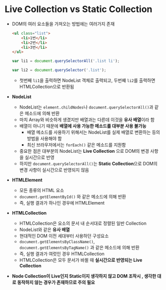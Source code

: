 # Live Collection vs Static Collection

- DOM의 여러 요소들을 가져오는 방법에는 여러가지 존재

  ```html
  <ul class="list">
      <li>1번</li>
      <li>2번</li>
      <li>3번</li>
  </ul>
  ```

  ```javascript
  var li1 = document.querySelectorAll('.list li');
  
  var li2 = document.querySelector('.list');
  ```

  - 첫번째 `li1`을 출력하면 NodeList 객체로 출력되고, 두번쨰 `li2`를 출력하면 HTMLCollection으로 반환됨

- **NodeList**
  - NodeList는 `element.childNodes`나 `document.querySelectorAll()`과 같은 메소드에 의해 반환
  - 마치 Array와 비슷하게 생겼지만 배열과는 다른데 이것을 **유사 배열**이라 함
  - 배열이 아니기 때문에 **배열에 사용 가능한 메소드를 대부분 사용 불가능**
    - 배열 메소드를 사용하기 위해서는 NodeList를 실제 배열로 변환하는 등의 방법을 사용해야 함
    - 최신 브라우저에서는 `forEach()` 같은 메소드를 지원함
  - 중요한 점은 대부분의 NodeList는 **Live Collection** 으로 DOM의 변경 사항을 실시간으로 반영
  - 하지만 `document.querySelectorAll()`는 **Static Collection**으로 DOM의 변경 사항이 실시간으로 반영되지 않음
  
- **HTMLElement**

  - 모든 종류의 HTML 요소
  - `document.getElementById()` 와 같은 메소드에 의해 반환
  - 즉, 실행 결과가 하나인 경우에 HTMLElement

- **HTMLCollection**
  
  - HTMLCollection은 요소의 문서 내 순서대로 정렬된 일반 Collection
  - NodeList와 같은 **유사 배열**
  - 현대적인 DOM 이전 세대부터 사용하던 구성요소
  - `document.getElementsByClassName()`, `document.getElementsByTagName()` 과 같은 메소드에 의해 반환
  - 즉, 실행 결과가 여럿인 경우 HTMLCollection
  - HTMLCollection은 모두 문서가 바뀔 때 **실시간으로 반영되는 Live Collection**
  
- **Node Collection이 Live인지 Static이지 생각하지 않고 DOM 조작시 , 생각한 대로 동작하지 않는 경우가 존재하므로 주의 필요**